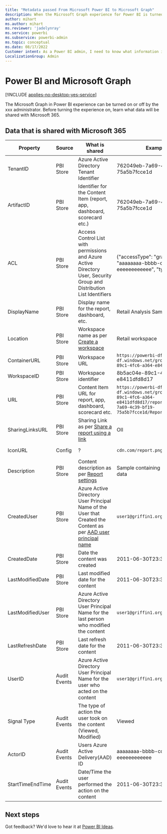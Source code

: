```yaml
---
title: "Metadata passed From Microsoft Power BI to Microsoft Graph"
description: When the Microsoft Graph experience for Power BI is turned on, what data is shared with Microsoft 365?
author: mihart
ms.author: mihart
ms.reviewer: 'jadelynray'
ms.service: powerbi
ms.subservice: powerbi-admin
ms.topic: conceptual
ms.date: 08/17/2022
Customer intent: As a Power BI admin, I need to know what information is passed from Power BI and Microsoft Graph to Microsoft 365.
LocalizationGroup: Admin
---
```


# Power BI and Microsoft Graph

[!INCLUDE [applies-no-desktop-yes-service](../includes/applies-no-desktop-yes-service.md)]

The Microsoft Graph in Power BI experience can be turned on or off by the xxx administrator. Before turning the experience on, learn what data will be shared with Microsoft 365.

## Data that is shared with Microsoft 365

|Property  |Source  |What is shared  |Example  | Data classification  |  Storage location  |
|---------|---------|---------|---------|---------|---------|
|TenantID     | PBI Store        |  Azure Active Directory Tenant Identifier       |  762049eb-7a69-4c39-bf19-75a5b7fcce1d       |OII  | SCD  |
|ArtifactID     |    PBI Store     |  Identifier for the Content Item (report, app, dashboard, scorecard etc.)       |   762049eb-7a69-4c39-bf19-75a5b7fcce1d      | OII  |  CD  |
|ACL          |  PBI Store       |   Access Control List with permissions and Azure Active Directory User, Security Group and Distribution List Identifiers      |{"accessType": "grant", "id" : "aaaaaaaa-bbbb-cccc-dddd-eeeeeeeeeeee", "type" : "read" }   |OII  | CD  |
|DisplayName     |   PBI Store      |  Display name for the report, dashboard, etc.       |  Retail Analysis Sample       | Customer content  |  CD  |
|Location     |  PBI Store       |  Workspace name as per [Create a workspace](../collaborate-share/service-create-the-new-workspaces.md)       |  Retail workspace       | Customer content  |  CD  |
|ContainerURL     |  PBI Store       |  Workspace URL       |    `https://powerbi-df.analysis-df.windows.net/groups/8b5ac04e-89c1-4fc6-a364-e8411dfd8d17`     |
|WorkspaceID     |  PBI Store       |   Workspace identifier      |    8b5ac04e-89c1-4fc6-a364-e8411dfd8d17     | OII  |  CD  |
|URL     |  PBI Store       |   Content Item URL for report, app, dashboard, scorecard etc.      |     `https://powerbi-df.analysis-df.windows.net/groups/8b5ac04e-89c1-4fc6-a364-e8411dfd8d17/reports/762049eb-7a69-4c39-bf19-75a5b7fcce1d/ReportSection2`    | OII  |  CD  |
|SharingLinksURL     |  PBI Store       |  Sharing Link as per [Share a report using a link](../collaborate-share/service-share-dashboards.md#share-a-report-via-link)      |   OII      |CD|
|IconURL     |   Config      |    ?     |   `cdn.com/report.png`      | System metadata  |  CD  |
|Description     |  PBI Store       |  Content description as per [Report settings](../create-reports/power-bi-report-settings.md)      |   Sample containing retail sales data      | Customer content  |  CD  |
|CreatedUser     |  PBI Store       |  Azure Active Directory User Principal Name of the User that Created the Content as per [AAD user principal name](/azure/active-directory/hybrid/plan-connect-userprincipalname/)       |    `user1@griffin1.org`     | EUII  |  CD  |
|CreatedDate     | PBI Store        |  Date the content was created       |   2011-06-30T23:32:46Z      | System metadata  |  CD  |
|LastModifiedDate     |   PBI Store      |  Last modified date for the content       |    2011-06-30T23:32:46Z     | System metadata  |  CD  |
|LastModifiedUser     |  PBI Store       |   Azure Active Directory User Principal Name for the last person who modified the content      |   `user1@griffin1.org`      |EUII  |  CD  |
|LastRefreshDate     |  PBI Store   | Last refresh date for the content    |  2011-06-30T23:32:46Z   | System metadata |  SIGS  |
|UserID     |   Audit Events  | Azure Active Directory User Principal Name for the user who acted on the content    | `user1@griffin1.org`    | EUII  | SIGS  |
|Signal Type      |  Audit Events   |  The type of action the user took on the content (Viewed, Modified)   |  Viewed   |System metadata |  SIGS  |
|ActorID     |  Audit Events   |  Users Azure Active Delivery(AAD) ID   |  aaaaaaaa-bbbb-cccc-dddd-eeeeeeeeeeee   |EUII  | SIGS  |
|StartTimeEndTime     |  Audit Events   | Date/Time the user performed the action on the content    |  2011-06-30T23:32:46Z   |System metadata |  SIGS  |

## Next steps

Got feedback? We'd love to hear it at [Power BI Ideas](https://ideas.powerbi.com/ideas/).
